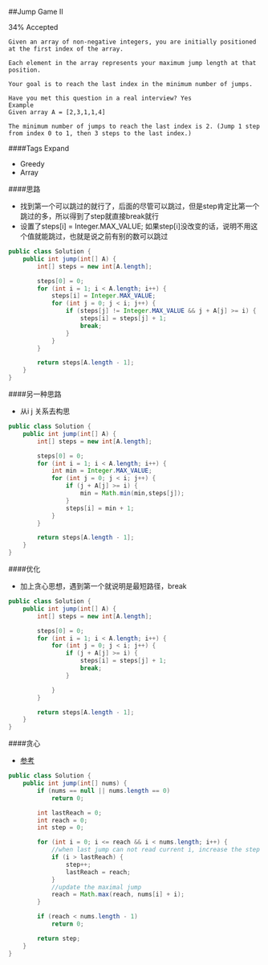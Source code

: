 ##Jump Game II

34% Accepted

    Given an array of non-negative integers, you are initially positioned at the first index of the array.

    Each element in the array represents your maximum jump length at that position.

    Your goal is to reach the last index in the minimum number of jumps.

    Have you met this question in a real interview? Yes
    Example
    Given array A = [2,3,1,1,4]

    The minimum number of jumps to reach the last index is 2. (Jump 1 step from index 0 to 1, then 3 steps to the last index.)

####Tags Expand
- Greedy
- Array

####思路
- 找到第一个可以跳过的就行了，后面的尽管可以跳过，但是step肯定比第一个跳过的多，所以得到了step就直接break就行
- 设置了steps[i] = Integer.MAX_VALUE; 如果step[i]没改变的话，说明不用这个值就能跳过，也就是说之前有别的数可以跳过

```java
public class Solution {
    public int jump(int[] A) {
        int[] steps = new int[A.length];

        steps[0] = 0;
        for (int i = 1; i < A.length; i++) {
            steps[i] = Integer.MAX_VALUE;
            for (int j = 0; j < i; j++) {
                if (steps[j] != Integer.MAX_VALUE && j + A[j] >= i) {
                    steps[i] = steps[j] + 1;
                    break;
                }
            }
        }

        return steps[A.length - 1];
    }
}

```
####另一种思路
- 从i j 关系去构思

```java
public class Solution {
    public int jump(int[] A) {
        int[] steps = new int[A.length];

        steps[0] = 0;
        for (int i = 1; i < A.length; i++) {
            int min = Integer.MAX_VALUE;
            for (int j = 0; j < i; j++) {
                if (j + A[j] >= i) {
                    min = Math.min(min,steps[j]);
                }
                steps[i] = min + 1;
            }
        }

        return steps[A.length - 1];
    }
}

```
####优化
- 加上贪心思想，遇到第一个就说明是最短路径，break

```java
public class Solution {
    public int jump(int[] A) {
        int[] steps = new int[A.length];

        steps[0] = 0;
        for (int i = 1; i < A.length; i++) {
            for (int j = 0; j < i; j++) {
                if (j + A[j] >= i) {
                    steps[i] = steps[j] + 1;
                    break;
                }

            }
        }

        return steps[A.length - 1];
    }
}

```

####贪心
- [参考](http://www.programcreek.com/2014/06/leetcode-jump-game-ii-java/)

```java
public class Solution {
    public int jump(int[] nums) {
        if (nums == null || nums.length == 0)
            return 0;

        int lastReach = 0;
        int reach = 0;
        int step = 0;

        for (int i = 0; i <= reach && i < nums.length; i++) {
            //when last jump can not read current i, increase the step by 1
            if (i > lastReach) {
                step++;
                lastReach = reach;
            }
            //update the maximal jump
            reach = Math.max(reach, nums[i] + i);
        }

        if (reach < nums.length - 1)
            return 0;

        return step;
    }
}
```

